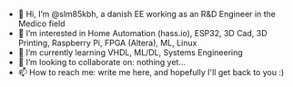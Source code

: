 - 👋 Hi, I’m @slm85kbh, a danish EE working as an R&D Engineer in the Medico field
- 👀 I’m interested in Home Automation (hass.io), ESP32, 3D Cad, 3D Printing, Raspberry Pi, FPGA (Altera), ML, Linux
- 🌱 I’m currently learning VHDL, ML/DL, Systems Engineering
- 💞️ I’m looking to collaborate on: nothing yet...
- 📫 How to reach me: write me here, and hopefully I'll get back to you :)

<!---
slm85kbh/slm85kbh is a ✨ special ✨ repository because its `README.md` (this file) appears on your GitHub profile.
You can click the Preview link to take a look at your changes.
--->
